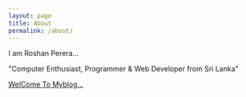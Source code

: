 ```yaml
---
layout: page
title: About
permalink: /about/
---
```


<main class="container">
  <div class="p-4 p-md-5 mb-4 border rounded-3 text-bg-light">
    <div class="col-md-6 px-0">
      <h1">I am Roshan Perera...</h1>
      <p>"Computer Enthusiast, Programmer & Web Developer from Sri Lanka"</p>
      <p class="lead mb-0"><a href="https://roshanx911.github.io/index.html" class="text-white fw-bold">WelCome To Myblog...</a></p>
    </div>
  </div>
</main>

<script src="/js/jquery.min.js"></script>
<script src="/js/bootstrap.min.js"></script>
<link rel="stylesheet" type="text/css" href="/css/styles.css"/>
<link rel="stylesheet" type="text/css" href="/css/bootstrap.min.css"/>